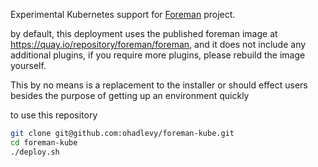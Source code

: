 Experimental Kubernetes support for [Foreman](https://theforeman.org) project.

by default, this deployment uses the published foreman image at https://quay.io/repository/foreman/foreman, and it does not include any additional plugins, if you require more plugins, please rebuild the image yourself.

This by no means is a replacement to the installer or should effect users besides the purpose of getting up an environment quickly

to use this repository
```sh
git clone git@github.com:ohadlevy/foreman-kube.git
cd foreman-kube
./deploy.sh
```